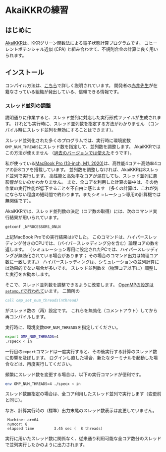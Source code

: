 # AkaiKKRの練習

## はじめに

[AkaiKKR](http://kkr.issp.u-tokyo.ac.jp/)は、KKRグリーン関数法による電子状態計算プログラムです。
コヒーレントポテンシャル近似 (CPA) と組み合わせて、不規則合金の計算に良く用いられます。

## インストール

コンパイル方法は、[こちら](https://academeia.github.io/AkaiKKR_Documents/)で詳しく説明されています。
開発者の[赤井先生](https://www.academeia15.co.jp/materials#summary)が在籍なさっている組織が発出している、信頼できる情報です。

### スレッド並列の調整

説明通りに作業すると、スレッド並列に対応した実行形式ファイルが生成されます。
けれども実行時に、スレッド並列数を指定する方法がわかりません
（コンパイル時にスレッド並列を無効にすることはできます）。

スレッド並列化された多くのプログラムでは、実行時に環境変数`OMP_NUM_THREADS`にスレッド数を指定して、並列数を調整します。
AkaiKKRではこの方法が使えません
（[過去のバージョンでは使えた](http://gomisai.blog75.fc2.com/blog-entry-671.html)そうです）。

私が使っている[MacBook Pro (13-inch, M1, 2020)](https://support.apple.com/kb/SP824?locale=ja_JP)は、高性能4コア＋高効率4コアの計8コアを搭載しています。
並列数を調整しなければ、AkaiKKRは8スレッド並列で実行します。
高性能と高効率なコアが混在しても、スレッド並列に悪影響がないのかわかりません。
また、全コアを利用した計算の最中は、その他作業の実行性能が低下することを不自由に感じます
（多くの計算は、これが気にならない程度の短時間で終わります。またシミュレーション専用の計算機では無関係です）。

AkaiKKRでは、スレッド並列数の決定（コア数の取得）には、次のコマンド実行結果が用いられています。

```sh
getconf _NPROCESSORS_ONLN
```

上記MacBook Proでの実行結果は`8`でした。
このコマンドは、ハイパースレッディング付きのCPUでは、（パイパースレッディング分を含む）論理コアの数を返します。
（シミュレーション専用に設定されたPCでは、ハイパースレッディングが無効化されている場合があります；
その場合のコマンド出力は物理コア数に一致します。）
ハイパースレッディングは、シミュレーションの並列計算には効果的でない場合が多いです。
スレッド並列数を（物理コア以下に）調整した実行をお勧めします。

そこで、スレッド並列数を調整できるように改変します。
[OpenMPの設定は`setomp.f`で行われて](http://kkr.issp.u-tokyo.ac.jp/bbs/message.php?id=140)います。
二箇所の

```fortran
call omp_set_num_threads(nthread)
```

がスレッド数の（再）設定です。
これらを無効化（コメントアウト）してから再コンパイルします。

実行時に、環境変数`OMP_NUM_THREADS`を指定してください。

```sh
export OMP_NUM_THREADS=4
./specx < in
```

一行目の`export`コマンドは一度実行すると、その後実行する計算のスレッド数に影響を及ぼします。
ログインし直した場合、新たなターミナルを起動した場合などは、再度実行してください。

頻繁にスレッド数を変更する場合は、以下の実行コマンドが便利です。

```sh
env OMP_NUM_THREADS=4 ./specx < in
```

スレッド数無指定の場合は、全コア利用したスレッド並列で実行します（変更前と同じ）。

なお、計算実行時の（標準）出力末尾のスレッド数表示は変更していません。

```
 Machine: arm64
 numcor: 8
 elapsed time         3.45 sec (  8 threads)
```

実行に用いたスレッド数に関係なく、従来通り利用可能な全コア数分のスレッドで並列実行したかのように出力されます。

